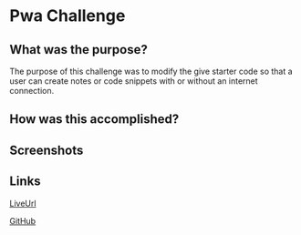 # Pwa Challenge

## What was the purpose?

The purpose of this challenge was to modify the give starter code so that a user can create notes or code snippets with or without an internet connection.

## How was this accomplished?



## Screenshots

## Links

[LiveUrl]()

[GitHub]( hhtps://github.com/Bryson987081/pwa-challenge)
